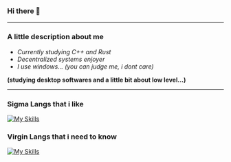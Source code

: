 ### Hi there 👋

-----------

### A little description about me

- _Currently studying C++ and Rust_
- _Decentralized systems enjoyer_
- _I use windows... (you can judge me, i dont care)_
 
**(studying desktop softwares and a little bit about low level...)**

-----------

### Sigma Langs that i like
[![My Skills](https://skills.thijs.gg/icons?i=c,cpp)](https://skills.thijs.gg)

### Virgin Langs that i need to know
[![My Skills](https://skills.thijs.gg/icons?i=ts,js,rust)](https://skills.thijs.gg)
